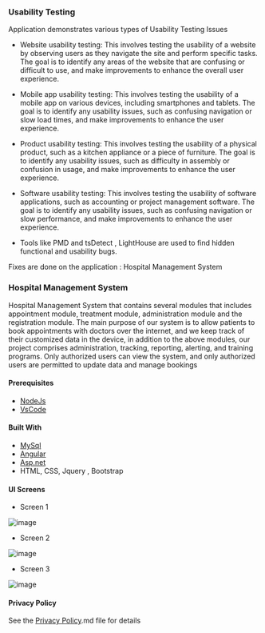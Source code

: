 ### Usability Testing

Application demonstrates various types of Usability Testing Issues

* Website usability testing: This involves testing the usability of a website by observing users as they navigate the site and perform specific tasks. The goal is to identify any areas of the website that are confusing or difficult to use, and make improvements to enhance the overall user experience.

* Mobile app usability testing: This involves testing the usability of a mobile app on various devices, including smartphones and tablets. The goal is to identify any usability issues, such as confusing navigation or slow load times, and make improvements to enhance the user experience.

* Product usability testing: This involves testing the usability of a physical product, such as a kitchen appliance or a piece of furniture. The goal is to identify any usability issues, such as difficulty in assembly or confusion in usage, and make improvements to enhance the user experience.

* Software usability testing: This involves testing the usability of software applications, such as accounting or project management software. The goal is to identify any usability issues, such as confusing navigation or slow performance, and make improvements to enhance the user experience.

* Tools like PMD and tsDetect , LightHouse are used to find hidden functional and usability bugs.

Fixes are done on the application : Hospital Management System

###  Hospital Management System

Hospital Management System that contains several modules that includes appointment module, treatment module, administration module and the registration module. 
The main purpose of our system is to allow patients to book appointments with doctors over the internet, and we keep track of their customized data in the device, in addition to the above modules, our project comprises administration, tracking, reporting, alerting, and training programs. Only authorized users can view the system, and only authorized users are permitted to update data and manage bookings


#### Prerequisites
* [NodeJs](https://nodejs.org/en/download/)
* [VsCode](https://code.visualstudio.com/)

#### Built With

* [MySql](https://www.mysql.com/)
* [Angular](https://angular.io/)
* [Asp.net](https://dotnet.microsoft.com/en-us/apps/aspnet)
* HTML, CSS, Jquery , Bootstrap


#### UI Screens

* Screen 1 

![image](https://github.com/abhayarora23UNT/UntSeProjects2022/assets/98612141/a099f821-885a-4239-86a2-0a171f9769c7)


* Screen 2

![image](https://github.com/abhayarora23UNT/UntSeProjects2022/assets/98612141/c8444224-98fb-47cc-ae2f-6af352927806)

* Screen 3

![image](https://github.com/abhayarora23UNT/UntSeProjects2022/assets/98612141/72ea2641-148b-45fb-b842-76860ab78300)



#### Privacy Policy


See the [Privacy Policy](Privacy%20Policy.md).md file for details
